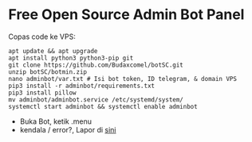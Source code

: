 # Free Open Source Admin Bot Panel
Copas code ke VPS:
```
apt update && apt upgrade
apt install python3 python3-pip git
git clone https://github.com/Budaxcomel/botSC.git
unzip botSC/botmin.zip
nano adminbot/var.txt # Isi bot token, ID telegram, & domain VPS
pip3 install -r adminbot/requirements.txt
pip3 install pillow
mv adminbot/adminbot.service /etc/systemd/system/
systemctl start adminbot && systemctl enable adminbot
```
- Buka Bot, ketik .menu
- kendala / error?, Lapor di <a href="https://t.me/immanvpnDC">sini</a>
